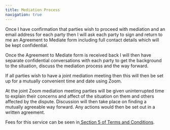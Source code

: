 ```yaml
---
title: Mediation Process
navigation: true
---
```

Once I have confirmation that parties wish to proceed with mediation and an email address for each party then I will ask each party to sign and return to me an Agreement to Mediate form including full contact details which will be kept confidential. 

Once the Agreement to Mediate form is received back I will then have separate confidential conversations with each party to get the background to the situation, discuss the mediation process and the way forward. 

If all parties wish to have a joint mediation meeting then this will then be set up for a mutually convenient time and date using Zoom.

At the joint Zoom mediation meeting parties will be given uninterrupted time to explain their concerns and affect of the situation on them and others affected by the dispute. Discussion will then take place on finding a mutually agreeable way forward. Any actions would then be set out in a written agreement. 

Fees for this service can be seen in[ Section 5 of Terms and Conditions](https://wallisconsultancy.co.uk/terms).